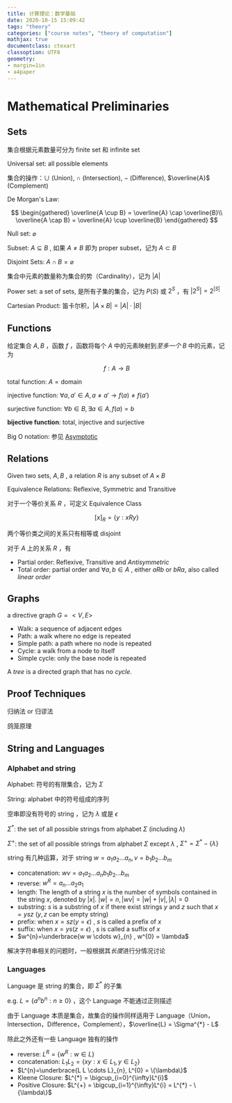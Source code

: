 ```yaml
---
title: 计算理论：数学基础
date: 2020-10-15 15:09:42
tags: "theory"
categories: ["course notes", "theory of computation"]
mathjax: true
documentclass: ctexart
classoption: UTF8
geometry:
- margin=1in
- a4paper
---
```


# Mathematical Preliminaries

## Sets

集合根据元素数量可分为 finite set 和 infinite set

Universal set: all possible elements

集合的操作：$\cup$ (Union), $\cap$ (Intersection), $-$ (Difference), $\overline{A}$ (Complement)

De Morgan's Law:

$$
\begin{gathered}
\overline{A \cup B} = \overline{A} \cap \overline{B}\\
\overline{A \cap B} = \overline{A} \cup \overline{B}
\end{gathered}
$$

Null set: $\varnothing$

Subset: $A \subseteq B$ , 如果 $A \neq B$ 即为 proper subset，记为 $A \subset B$

Disjoint Sets: $A \cap B = \varnothing$

集合中元素的数量称为集合的势（Cardinality），记为 $|A|$

Power set: a set of sets, 是所有子集的集合，记为 $P(S)$ 或 $2^{S}$ ，有 $|2^{S}| = 2^{|S|}$

Cartesian Product: 笛卡尔积，$|A \times B| = |A| \cdot |B|$

## Functions

给定集合 $A, B$ ，函数 $f$ ，函数将每个 $A$ 中的元素映射到*至多一个* $B$ 中的元素，记为

$$
f: A \to B
$$

total function: $A = \mathrm{domain}$

injective function: $\forall a, a' \in A, a \neq a' \to f(a) \neq f(a')$

surjective function: $\forall b \in B, \exists a \in A, f(a) = b$

**bijective function**: total, injective and surjective

Big O notation: 参见 [Asymptotic](https://i1123581321.github.io/NJU-open-resource/algorithm_design_and_analysis/notes/L_2.pdf)

## Relations

Given two sets, $A, B$ , a relation $R$ is any subset of $A \times B$

Equivalence Relations: Reflexive, Symmetric and Transitive

对于一个等价关系 $R$ ，可定义 Equivalence Class

$$
[x]_{R} = \{y : x R y\}
$$

两个等价类之间的关系只有相等或 disjoint

对于 $A$ 上的关系 $R$ ，有

* Partial order: Reflexive, Transitive and *Antisymmetric*
* Total order: partial order and $\forall a, b \in A$ , either $aRb$ or $bRa$, also called *linear order*

## Graphs

a directive graph $G = <V,E>$

* Walk: a sequence of adjacent edges
* Path: a walk where no edge is repeated
* Simple path: a path where no node is repeated
* Cycle: a walk from a node to itself
* Simple cycle: only the base node is repeated

A *tree* is a directed graph that has no *cycle*.

## Proof Techniques

归纳法 or 归谬法

鸽笼原理

## String and Languages

### Alphabet and string

Alphabet: 符号的有限集合，记为 $\Sigma$

String: alphabet 中的符号组成的序列

空串即没有符号的 string ，记为 $\lambda$ 或是 $\epsilon$

$\Sigma^{*}$: the set of all possible strings from alphabet $\Sigma$ (including $\lambda$)

$\Sigma^{+}$: the set of all possible strings from alphabet $\Sigma$ except $\lambda$ , $\Sigma^{+} = \Sigma^{*} - \{\lambda\}$

string 有几种运算，对于 string $w = a_{1}a_{2}\dots a_{n}, v = b_{1}b_{2}\dots b_{m}$

* concatenation: $wv = a_{1}a_{2}\dots a_{n}b_{1}b_{2}\dots b_{m}$
* reverse: $w^{R} = a_n\dots a_{2}a_{1}$
* length: The length of a string $x$ is the number of
  symbols contained in the string $x$, denoted by $|x|$. $|w| = n, |wv| = |w| + |v|, |\lambda| = 0$
* substring: $s$ is a substring of $x$ if there exist strings $y$ and $z$ such that $x = ysz$ ($y, z$ can be empty string)
* prefix: when $x = sz(y = \epsilon)$ , $s$ is called a prefix of $x$
* suffix: when $x = ys(z = \epsilon)$ , $s$ is called a suffix of $x$
* $w^{n}=\underbrace{w w \cdots w}_{n} , w^{0} = \lambda$

解决字符串相关的问题时，一般根据其*长度*进行分情况讨论

### Languages

Language 是 string 的集合，即 $\Sigma^{*}$ 的子集

e.g. $L = \{a^{n}b^{n}:n \geqslant 0\}$ ，这个 Language 不能通过正则描述

由于 Language 本质是集合，故集合的操作同样适用于 Language（Union，Intersection，Difference，Complement），$\overline{L} = \Sigma^{*} - L$

除此之外还有一些 Language 独有的操作

* reverse: $L^{R} = \{w^{R} :w \in L\}$
* concatenation: $L_{1}L_{2} = \{xy: x \in L_{1}, y \in L_{2}\}$
* $L^{n}=\underbrace{L L \cdots L}_{n}, L^{0} = \{\lambda\}$
* Kleene Closure: $L^{*} = \bigcup_{i=0}^{\infty}L^{i}$
* Positive Closure: $L^{+} = \bigcup_{i=1}^{\infty}L^{i} = L^{*} - \{\lambda\}$